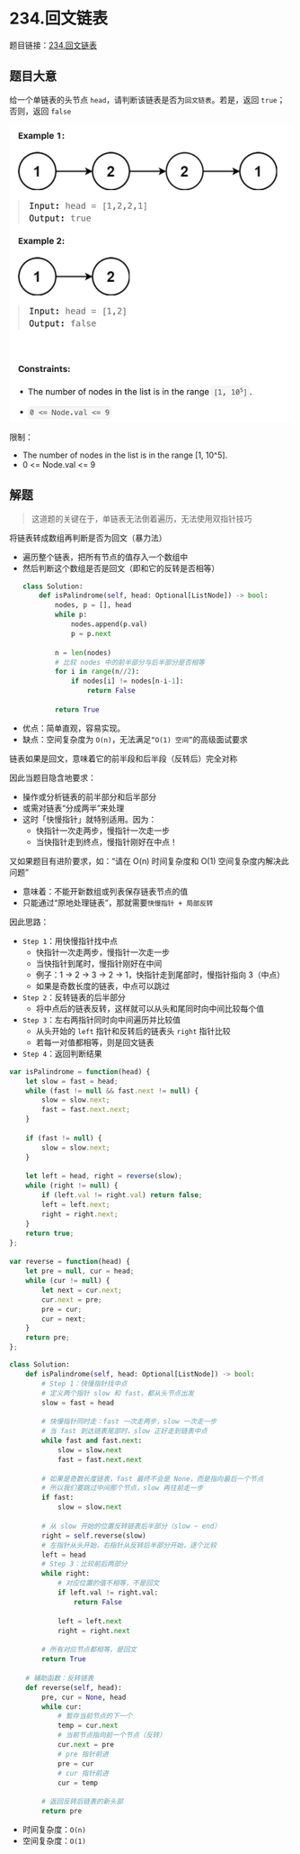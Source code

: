 # 234.回文链表

题目链接：[234.回文链表](https://leetcode.cn/problems/palindrome-linked-list/)

## 题目大意

给一个单链表的头节点 `head`，请判断该链表是否为`回文链表`。若是，返回 `true`；否则，返回 `false`

![alt text](https://github.com/donnapersonal/picx-images-hosting/raw/master/image.7pk8a60vm.webp)

限制：
- The number of nodes in the list is in the range [1, 10^5].
- 0 <= Node.val <= 9

## 解题

> 这道题的关键在于，单链表无法倒着遍历，无法使用双指针技巧

将链表转成数组再判断是否为回文（暴力法）
- 遍历整个链表，把所有节点的值存入一个数组中
- 然后判断这个数组是否是回文（即和它的反转是否相等）
  ```python
  class Solution:
      def isPalindrome(self, head: Optional[ListNode]) -> bool:
          nodes, p = [], head
          while p:
              nodes.append(p.val)
              p = p.next
          
          n = len(nodes)
          # 比较 nodes 中的前半部分与后半部分是否相等
          for i in range(n//2):
              if nodes[i] != nodes[n-i-1]:
                  return False
          
          return True
  ```
- 优点：简单直观，容易实现。
- 缺点：空间复杂度为 `O(n)`，无法满足`“O(1) 空间”`的高级面试要求

链表如果是回文，意味着它的前半段和后半段（反转后）完全对称

因此当题目隐含地要求：
- 操作或分析链表的前半部分和后半部分
- 或需对链表“分成两半”来处理
- 这时「快慢指针」就特别适用。因为：
  - 快指针一次走两步，慢指针一次走一步
  - 当快指针走到终点，慢指针刚好在中点！

又如果题目有进阶要求，如：“请在 O(n) 时间复杂度和 O(1) 空间复杂度内解决此问题”
- 意味着：不能开新数组或列表保存链表节点的值
- 只能通过“原地处理链表”，那就需要`快慢指针 + 局部反转`

因此思路：
- `Step 1`：用快慢指针找中点
  - 快指针一次走两步，慢指针一次走一步
  - 当快指针到尾时，慢指针刚好在中间
  - 例子：1 → 2 → 3 → 2 → 1，快指针走到尾部时，慢指针指向 3（中点）
  - 如果是奇数长度的链表，中点可以跳过
- `Step 2`：反转链表的后半部分
  - 将中点后的链表反转，这样就可以从头和尾同时向中间比较每个值
- `Step 3`：左右两指针同时向中间遍历并比较值
  - 从头开始的 `left` 指针和反转后的链表头 `right` 指针比较
  - 若每一对值都相等，则是回文链表
- `Step 4`：返回判断结果

```js
var isPalindrome = function(head) {
    let slow = fast = head;
    while (fast != null && fast.next != null) {
        slow = slow.next;
        fast = fast.next.next;
    }

    if (fast != null) {
        slow = slow.next;
    }

    let left = head, right = reverse(slow);
    while (right != null) {
        if (left.val != right.val) return false;
        left = left.next;
        right = right.next;
    }
    return true;
};

var reverse = function(head) {
    let pre = null, cur = head;
    while (cur != null) {
        let next = cur.next;
        cur.next = pre;
        pre = cur;
        cur = next;
    }
    return pre;
};
```
```python
class Solution:
    def isPalindrome(self, head: Optional[ListNode]) -> bool:
        # Step 1：快慢指针找中点
        # 定义两个指针 slow 和 fast，都从头节点出发
        slow = fast = head

        # 快慢指针同时走：fast 一次走两步，slow 一次走一步
        # 当 fast 到达链表尾部时，slow 正好走到链表中点
        while fast and fast.next:
            slow = slow.next
            fast = fast.next.next
            
        # 如果是奇数长度链表，fast 最终不会是 None，而是指向最后一个节点
        # 所以我们要跳过中间那个节点，slow 再往前走一步
        if fast:
            slow = slow.next
        
        # 从 slow 开始的位置反转链表后半部分（slow ~ end）
        right = self.reverse(slow)
        # 左指针从头开始，右指针从反转后半部分开始，逐个比较
        left = head
        # Step 3：比较前后两部分
        while right:
            # 对应位置的值不相等，不是回文
            if left.val != right.val:
                return False
            
            left = left.next
            right = right.next
        
        # 所有对应节点都相等，是回文
        return True
    
    # 辅助函数：反转链表
    def reverse(self, head):
        pre, cur = None, head
        while cur:
            # 暂存当前节点的下一个
            temp = cur.next
            # 当前节点指向前一个节点（反转）
            cur.next = pre
            # pre 指针前进
            pre = cur
            # cur 指针前进
            cur = temp
        
        # 返回反转后链表的新头部
        return pre
```

- 时间复杂度：`O(n)`
- 空间复杂度：`O(1)`